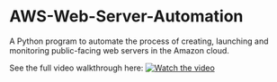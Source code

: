 # AWS-Web-Server-Automation
A Python program to automate the process of creating, launching and monitoring public-facing web servers in the Amazon cloud.

See the full video walkthrough here: 
[![Watch the video](https://img.youtube.com/vi/ggqMr1SnDSQ/maxresdefault.jpg)](https://www.youtube.com/watch?v=ggqMr1SnDSQ)
